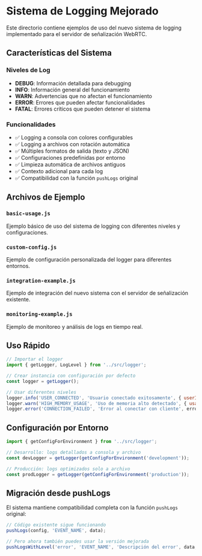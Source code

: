# Sistema de Logging Mejorado

Este directorio contiene ejemplos de uso del nuevo sistema de logging implementado para el servidor de señalización WebRTC.

## Características del Sistema

### Niveles de Log
- **DEBUG**: Información detallada para debugging
- **INFO**: Información general del funcionamiento
- **WARN**: Advertencias que no afectan el funcionamiento
- **ERROR**: Errores que pueden afectar funcionalidades
- **FATAL**: Errores críticos que pueden detener el sistema

### Funcionalidades
- ✅ Logging a consola con colores configurables
- ✅ Logging a archivos con rotación automática
- ✅ Múltiples formatos de salida (texto y JSON)
- ✅ Configuraciones predefinidas por entorno
- ✅ Limpieza automática de archivos antiguos
- ✅ Contexto adicional para cada log
- ✅ Compatibilidad con la función `pushLogs` original

## Archivos de Ejemplo

### `basic-usage.js`
Ejemplo básico de uso del sistema de logging con diferentes niveles y configuraciones.

### `custom-config.js`
Ejemplo de configuración personalizada del logger para diferentes entornos.

### `integration-example.js`
Ejemplo de integración del nuevo sistema con el servidor de señalización existente.

### `monitoring-example.js`
Ejemplo de monitoreo y análisis de logs en tiempo real.

## Uso Rápido

```javascript
// Importar el logger
import { getLogger, LogLevel } from '../src/logger';

// Crear instancia con configuración por defecto
const logger = getLogger();

// Usar diferentes niveles
logger.info('USER_CONNECTED', 'Usuario conectado exitosamente', { userId: '123', room: 'sala1' });
logger.warn('HIGH_MEMORY_USAGE', 'Uso de memoria alto detectado', { usage: '85%' });
logger.error('CONNECTION_FAILED', 'Error al conectar con cliente', error);
```

## Configuración por Entorno

```javascript
import { getConfigForEnvironment } from '../src/logger';

// Desarrollo: logs detallados a consola y archivo
const devLogger = getLogger(getConfigForEnvironment('development'));

// Producción: logs optimizados solo a archivo
const prodLogger = getLogger(getConfigForEnvironment('production'));
```

## Migración desde pushLogs

El sistema mantiene compatibilidad completa con la función `pushLogs` original:

```javascript
// Código existente sigue funcionando
pushLogs(config, 'EVENT_NAME', data);

// Pero ahora también puedes usar la versión mejorada
pushLogsWithLevel('error', 'EVENT_NAME', 'Descripción del error', data, context);
```